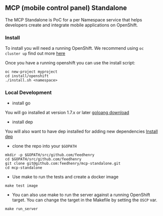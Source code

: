 ## MCP (mobile control panel) Standalone 

The MCP Standalone is PoC for a per Namespace service that helps developers create and integrate mobile applications on OpenShift.


### Install

To install you will need a running OpenShift. We recommend using ```oc cluster up``` find out more [here](https://github.com/openshift/origin/blob/master/docs/cluster_up_down.md)

Once you have a running openshift you can use the install script:

```
oc new-project myproject
cd install/openshift
./install.sh <namespace>
```

### Local Development

- install go

You will go installed at version 1.7.x or later [goloang download](https://golang.org/dl/)

- install dep

You will also want to have dep installed for adding new dependencies [Install dep](https://github.com/golang/dep#setup)

- clone the repo into your ```$GOPATH```

```
mkdir -p $GOPATH/src/github.com/feedhenry
cd $GOPATH/src/github.com/feedhenry
git clone git@github.com:feedhenry/mcp-standalone.git
cd mcp-standalone
```

- Use make to run the tests and create a docker image

```
make test image
```

- You can also use make to run the server against a running OpenShift target. You can change the target in 
the Makefile by setting the ```OSCP``` var.

```
make run_server

```

